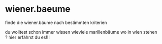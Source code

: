 wiener.baeume
=============

finde die wiener.bäume nach bestimmten kriterien

du wolltest schon immer wissen wieviele marillenbäume wo in wien stehen ? hier erfährst du es!!!
